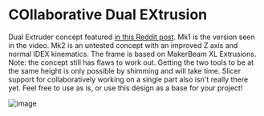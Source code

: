 # COllaborative Dual EXtrusion

Dual Extruder concept featured [in this Reddit post](https://www.reddit.com/r/3Dprinting/comments/lv8ksv/developed_a_new_kind_of_dual_extruder_system_on/).
Mk1 is the version seen in the video. Mk2 is an untested concept with an improved Z axis and normal IDEX kinematics. The frame is based on MakerBeam XL Extrusions.
Note: the concept still has flaws to work out. Getting the two tools to be at the same height is only possible by shimming and will take time. Slicer support for collaboratively working on a single part also isn't really there yet. Feel free to use as is, or use this design as a base for your project!

![image](https://github.com/totaldesaster/CODEX/assets/112611063/279ca285-239f-4e2c-bf89-bc3972f36608)
